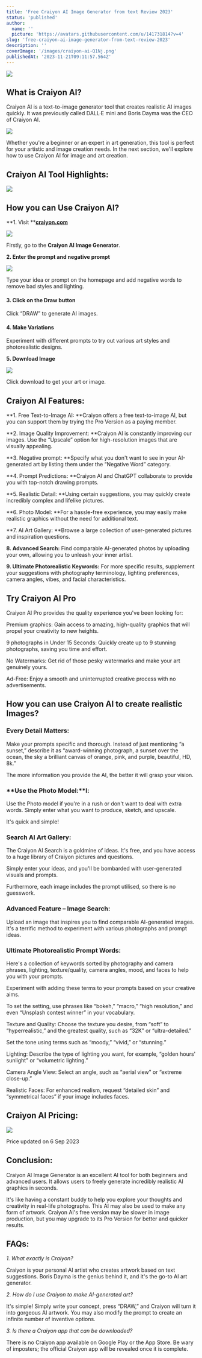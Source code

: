 ```yaml
---
title: 'Free Craiyon AI Image Generator from text Review 2023'
status: 'published'
author:
  name: ''
  picture: 'https://avatars.githubusercontent.com/u/141731814?v=4'
slug: 'free-craiyon-ai-image-generator-from-text-review-2023'
description: ''
coverImage: '/images/craiyon-ai-Q1Nj.png'
publishedAt: '2023-11-21T09:11:57.564Z'
---
```


![](/images/craiyon-ai-AyNT.png)

## **What is Craiyon AI?**

Craiyon AI is a text-to-image generator tool that creates realistic AI images quickly. It was previously called DALL·E mini and Boris Dayma was the CEO of Craiyon AI.

![](/images/craiyon-ai-home-E5ND.png)

Whether you're a beginner or an expert in art generation, this tool is perfect for your artistic and image creation needs. In the next section, we'll explore how to use Craiyon AI for image and art creation.

## **Craiyon AI Tool Highlights:**

![](/images/screenshot-2023-11-21-124943-QzMj.png)

## **How you can Use Craiyon AI?**

**1\. Visit **[**craiyon.com**](http://craiyon.com)<br>

![](/images/craiyon-ai-home--1--UxNT.png)

Firstly, go to the **Craiyon AI Image Generator**.

**2\. Enter the prompt and negative prompt**<br>

![](/images/craiyon-ai-prompt-I1MT.png)

Type your idea or prompt on the homepage and add negative words to remove bad styles and lighting.

#### **3\. Click on the Draw button**

Click “DRAW” to generate AI images.

#### **4\. Make Variations**

Experiment with different prompts to try out various art styles and photorealistic designs.

**5\. Download Image**<br>

![](/images/craiyon_professional_animal_photography__parrot-A2Nz.png)

Click download to get your art or image.

## **Craiyon AI Features:**

**1\. Free Text-to-Image AI: **Craiyon offers a free text-to-image AI, but you can support them by trying the Pro Version as a paying member.

**2\. Image Quality Improvement: **Craiyon AI is constantly improving our images. Use the “Upscale” option for high-resolution images that are visually appealing.

**3\. Negative prompt: **Specify what you don't want to see in your AI-generated art by listing them under the “Negative Word” category.

**4\. Prompt Predictions: **Craiyon AI and ChatGPT collaborate to provide you with top-notch drawing prompts.

**5\. Realistic Detail: **Using certain suggestions, you may quickly create incredibly complex and lifelike pictures.

**6\. Photo Model: **For a hassle-free experience, you may easily make realistic graphics without the need for additional text.

**7\. AI Art Gallery: **Browse a large collection of user-generated pictures and inspiration questions.

**8\. Advanced Search:** Find comparable AI-generated photos by uploading your own, allowing you to unleash your inner artist.

**9\. Ultimate Photorealistic Keywords:** For more specific results, supplement your suggestions with photography terminology, lighting preferences, camera angles, vibes, and facial characteristics.

## **Try Craiyon AI Pro**

Craiyon AI Pro provides the quality experience you've been looking for:

Premium graphics: Gain access to amazing, high-quality graphics that will propel your creativity to new heights.

9 photographs in Under 15 Seconds: Quickly create up to 9 stunning photographs, saving you time and effort.

No Watermarks: Get rid of those pesky watermarks and make your art genuinely yours.

Ad-Free: Enjoy a smooth and uninterrupted creative process with no advertisements.

## **How you can use Craiyon AI to create realistic Images?**

### **Every Detail Matters:**

Make your prompts specific and thorough. Instead of just mentioning “a sunset,” describe it as “award-winning photograph, a sunset over the ocean, the sky a brilliant canvas of orange, pink, and purple, beautiful, HD, 8k.”

The more information you provide the AI, the better it will grasp your vision.

### **Use the Photo Model:**l:

Use the Photo model if you're in a rush or don't want to deal with extra words. Simply enter what you want to produce, sketch, and upscale.

It's quick and simple!

### **Search AI Art Gallery:**

The Craiyon AI Search is a goldmine of ideas. It's free, and you have access to a huge library of Craiyon pictures and questions.

Simply enter your ideas, and you'll be bombarded with user-generated visuals and prompts.

Furthermore, each image includes the prompt utilised, so there is no guesswork.

### **Advanced Feature – Image Search:**

Upload an image that inspires you to find comparable AI-generated images. It's a terrific method to experiment with various photographs and prompt ideas.

### **Ultimate Photorealistic Prompt Words:**

Here's a collection of keywords sorted by photography and camera phrases, lighting, texture/quality, camera angles, mood, and faces to help you with your prompts.

Experiment with adding these terms to your prompts based on your creative aims.

To set the setting, use phrases like “bokeh,” “macro,” “high resolution,” and even “Unsplash contest winner” in your vocabulary.

Texture and Quality: Choose the texture you desire, from “soft” to “hyperrealistic,” and the greatest quality, such as “32K” or “ultra-detailed.”

Set the tone using terms such as “moody,” “vivid,” or “stunning.”

Lighting: Describe the type of lighting you want, for example, “golden hours' sunlight” or “volumetric lighting.”

Camera Angle View: Select an angle, such as “aerial view” or “extreme close-up.”

Realistic Faces: For enhanced realism, request “detailed skin” and “symmetrical faces” if your image includes faces.

## **Craiyon AI Pricing:**

![](/images/screenshot-2023-11-21-125021-Q4MT.png)

Price updated on 6 Sep 2023

## **Conclusion:**

Craiyon AI Image Generator is an excellent AI tool for both beginners and advanced users. It allows users to freely generate incredibly realistic AI graphics in seconds.

It's like having a constant buddy to help you explore your thoughts and creativity in real-life photographs. This AI may also be used to make any form of artwork. Craiyon AI's free version may be slower in image production, but you may upgrade to its Pro Version for better and quicker results.

## **FAQs:**

*1\. What exactly is Craiyon?*

Craiyon is your personal AI artist who creates artwork based on text suggestions. Boris Dayma is the genius behind it, and it's the go-to AI art generator.

*2\. How do I use Craiyon to make AI-generated art?*

It's simple! Simply write your concept, press “DRAW,” and Craiyon will turn it into gorgeous AI artwork. You may also modify the prompt to create an infinite number of inventive options.

*3\. Is there a Craiyon app that can be downloaded?*

There is no Craiyon app available on Google Play or the App Store. Be wary of imposters; the official Craiyon app will be revealed once it is complete.











